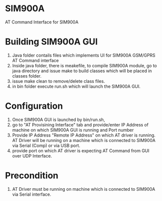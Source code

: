 # SIM900A
AT Command Interface for SIM900A

# Building SIM900A GUI
1. Java folder contails files which implements UI for SIM900A GSM/GPRS AT Command interface
2. Inside java folder, there is meakefile, to compile SIM900A module, go to java directory and issue make to build classes which will be placed in classes folder.
3. issue make clean to remove/delete class files.
4. in bin folder execute run.sh which will launch the SIM900A GUI.

# Configuration
1. Once SIM900A GUI is launched by bin/run.sh, 
2. go to "AT Provisining Interface" tab and provide/enter IP Address of machine on which SIM900A GUI is running and Port number
3. Provide IP Address "Remote IP Address" on which AT driver is running. AT Driver will be running on a machine which is connected to SIM900A via Serial (Comp) or via USB port.
4. provide port on which AT driver is expecting AT Command from GUI over UDP Interface.

# Precondition
1. AT Driver must be running on machine which is connected to SIM900A via Serial interface.
